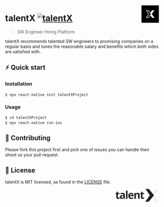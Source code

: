 <a href="https://www.talentx.co.kr"><img src="symbol.png" align="right" /></a>

# talentX [![talentX][SSAFY#2BADGE]][SSAFYHOMEPAGE]

> SW Engineer Hiring Platform

talentX recommends talented SW engineers to promising companies on a regular basis and tunes the reasonable salary and benefits which both sides are satisfied with.


## ⚡️ Quick start

### Installation

    $ npx react-native init talentXProject

### Usage

```sh
$ cd talentXProject
$ npx react-native run-ios
```

## 🍴 Contributing

Please fork this project first and pick one of issues you can handle then shoot us your pull request.

## 📄 License

talentX is MIT licensed, as found in the [LICENSE][LICENSE] file.

<a href="https://www.talentx.co.kr"><img src="logo.png" align="right" /></a>



[SSAFY#2BADGE]: https://img.shields.io/badge/SSAFY-2%EA%B8%B0-blue 
[CIS]: https://github.com/ArthurSHan/ITPORTFOLIO/blob/master/symbol.png
[CIL]: https://github.com/ArthurSHan/ITPORTFOLIO/blob/master/logo.png
[SSAFYHOMEPAGE]: https://www.ssafy.com/
[HOMEPAGE]: https://www.talentx.co.kr
[LICENSE]: https://github.com/ArthurSHan/ITPORTFOLIO/blob/master/LICENSE
